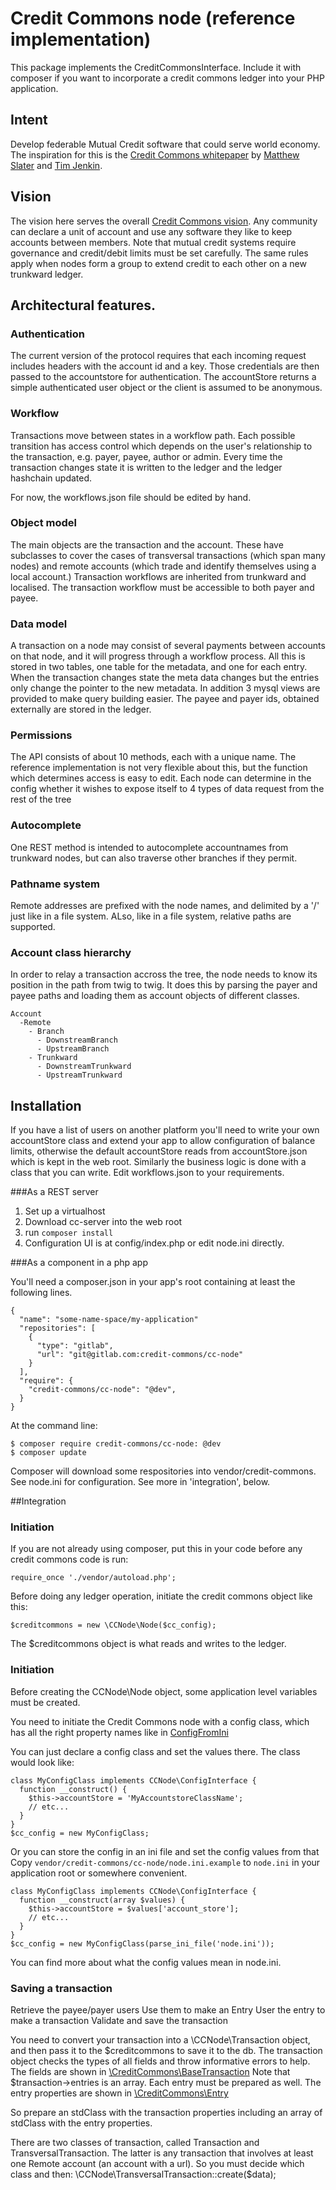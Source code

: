 # Credit Commons node (reference implementation)

This package implements the CreditCommonsInterface. Include it with composer if you want to incorporate a credit commons ledger into your PHP application.

## Intent
Develop federable Mutual Credit software that could serve world economy.
The inspiration for this is the [Credit Commons whitepaper](https://creditcommons.net) by [Matthew Slater](https://matslats.net) and [Tim Jenkin](https://en.wikipedia.org/wiki/Tim_Jenkin).

## Vision
The vision here serves the overall [Credit Commons vision](https://gitlab.com/credit-commons/credit-commons-org/blob/master/README.md). Any community can declare a unit of account and use any software they like to keep accounts between members. Note that mutual credit systems require governance and credit/debit limits must be set carefully. The same rules apply when nodes form a group to extend credit to each other on a new trunkward ledger.


## Architectural features.
### Authentication
The current version of the protocol requires that each incoming request includes headers with the account id and a key. Those credentials are then passed to the accountstore for authentication. The accountStore returns a simple authenticated user object or the client is assumed to be anonymous.

### Workflow
Transactions move between states in a workflow path. Each possible transition has access control which depends on the user's relationship to the transaction, e.g. payer, payee, author or admin. Every time the transaction changes state it is written to the ledger and the ledger hashchain updated.

For now, the workflows.json file should be edited by hand.

### Object model
The main objects are the transaction and the account. These have subclasses to cover the cases of transversal transactions (which span many nodes) and remote accounts (which trade and identify themselves using a local account.)
Transaction workflows are inherited from trunkward and localised. The transaction workflow must be accessible to both payer and payee.

### Data model
A transaction on a node may consist of several payments between accounts on that node, and it will progress through a workflow process. All this is stored in two tables, one table for the metadata, and one for each entry. When the transaction changes state the meta data changes but the entries only change the pointer to the new metadata. In addition 3 mysql views are provided to make query building easier.
The payee and payer ids, obtained externally are stored in the ledger.

### Permissions
The API consists of about 10 methods, each with a unique name. The reference implementation is not very flexible about this, but the function which determines access is easy to edit. Each node can determine in the config whether it wishes to expose itself to 4 types of data request from the rest of the tree

### Autocomplete
One REST method is intended to autocomplete accountnames from trunkward nodes, but can also traverse other branches if they permit.

### Pathname system
Remote addresses are prefixed with the node names, and delimited by a '/' just like in a file system. ALso, like in a file system, relative paths are supported.

### Account class hierarchy
In order to relay a transaction accross the tree, the node needs to know its position in the path from twig to twig. It does this by parsing the payer and payee paths and loading them as account objects of different classes.

    Account
      -Remote
        - Branch
          - DownstreamBranch
          - UpstreamBranch
        - Trunkward
          - DownstreamTrunkward
          - UpstreamTrunkward

## Installation
If you have a list of users on another platform you'll need to write your own accountStore class and extend your app to allow configuration of balance limits, otherwise the default accountStore reads from accountStore.json which is kept in the web root.
Similarly the business logic is done with a class that you can write.
Edit workflows.json to your requirements.

###As a REST server
1. Set up a virtualhost
1. Download cc-server into the web root
1. run ```composer install```
1. Configuration UI is at config/index.php or edit node.ini directly.

###As a component in a php app

You'll need a composer.json in your app's root containing at least the following lines.

    {
      "name": "some-name-space/my-application"
      "repositories": [
        {
          "type": "gitlab",
          "url": "git@gitlab.com:credit-commons/cc-node"
        }
      ],
      "require": {
        "credit-commons/cc-node": "@dev",
      }
    }

At the command line:

    $ composer require credit-commons/cc-node: @dev
    $ composer update

Composer will download some respositories into vendor/credit-commons.
See node.ini for configuration.
See more in 'integration', below.

##Integration


### Initiation
If you are not already using composer, put this in your code before any credit commons code is run:

    require_once './vendor/autoload.php';

Before doing any ledger operation, initiate the credit commons object like this:

    $creditcommons = new \CCNode\Node($cc_config);

The $creditcommons object is what reads and writes to the ledger.


### Initiation
Before creating the CCNode\Node object, some application level variables must be created.

You need to initiate the Credit Commons node with a config class, which has all the right property names like in [ConfigFromIni](https://gitlab.com/credit-commons/cc-node/-/blob/master/src/ConfigFromIni.php)

You can just declare a config class and set the values there. The class would look like:

    class MyConfigClass implements CCNode\ConfigInterface {
      function __construct() {
        $this->accountStore = 'MyAccountstoreClassName';
        // etc...
      }
    }
    $cc_config = new MyConfigClass;

Or you can store the config in an ini file and set the config values from that
Copy ```vendor/credit-commons/cc-node/node.ini.example``` to ```node.ini``` in your application root or somewhere convenient.

    class MyConfigClass implements CCNode\ConfigInterface {
      function __construct(array $values) {
        $this->accountStore = $values['account_store'];
        // etc...
      }
    }
    $cc_config = new MyConfigClass(parse_ini_file('node.ini'));

You can find more about what the config values mean in node.ini.

### Saving a transaction
Retrieve the payee/payer users
Use them to make an Entry
User the entry to make a transaction
Validate and save the transaction

You need to convert your transaction into a \CCNode\Transaction object, and then pass it to the $creditcommons to save it to the db. The transaction object checks the types of all fields and throw informative errors to help. The fields are shown in [\CreditCommons\BaseTransaction](https://gitlab.com/credit-commons/cc-php-lib/-/blob/master/src/BaseTransaction.php)
Note that $transaction->entries is an array. Each entry must be prepared as well. The entry properties are shown in [\CreditCommons\Entry](https://gitlab.com/credit-commons/cc-php-lib/-/blob/master/src/Entry.php)

So prepare an stdClass with the transaction properties including an array of stdClass with the entry properties.

There are two classes of transaction, called Transaction and TransversalTransaction. The latter is any transaction that involves at least one Remote account (an account with a url). So you must decide which class and then:
    \CCNode\TransversalTransaction::create($data);


